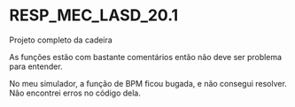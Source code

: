 # RESP_MEC_LASD_20.1
Projeto completo da cadeira

As funções estão com bastante comentários
então não deve ser problema para entender.

No meu simulador, a função de BPM ficou bugada,
e não consegui resolver. Não encontrei erros no
código dela.
